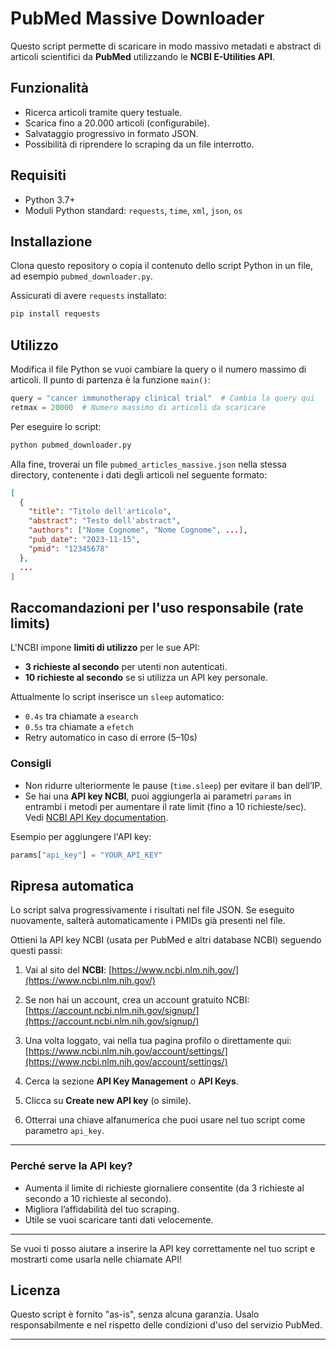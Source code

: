 # PubMed Massive Downloader

Questo script permette di scaricare in modo massivo metadati e abstract di articoli scientifici da **PubMed** utilizzando le **NCBI E-Utilities API**.

## Funzionalità

- Ricerca articoli tramite query testuale.
- Scarica fino a 20.000 articoli (configurabile).
- Salvataggio progressivo in formato JSON.
- Possibilità di riprendere lo scraping da un file interrotto.

## Requisiti

- Python 3.7+
- Moduli Python standard: `requests`, `time`, `xml`, `json`, `os`

## Installazione

Clona questo repository o copia il contenuto dello script Python in un file, ad esempio `pubmed_downloader.py`.

Assicurati di avere `requests` installato:

```bash
pip install requests
````

## Utilizzo

Modifica il file Python se vuoi cambiare la query o il numero massimo di articoli. Il punto di partenza è la funzione `main()`:

```python
query = "cancer immunotherapy clinical trial"  # Cambia la query qui
retmax = 20000  # Numero massimo di articoli da scaricare
```

Per eseguire lo script:

```bash
python pubmed_downloader.py
```

Alla fine, troverai un file `pubmed_articles_massive.json` nella stessa directory, contenente i dati degli articoli nel seguente formato:

```json
[
  {
    "title": "Titolo dell'articolo",
    "abstract": "Testo dell'abstract",
    "authors": ["Nome Cognome", "Nome Cognome", ...],
    "pub_date": "2023-11-15",
    "pmid": "12345678"
  },
  ...
]
```

## Raccomandazioni per l'uso responsabile (rate limits)

L'NCBI impone **limiti di utilizzo** per le sue API:

* **3 richieste al secondo** per utenti non autenticati.
* **10 richieste al secondo** se si utilizza un API key personale.

Attualmente lo script inserisce un `sleep` automatico:

* `0.4s` tra chiamate a `esearch`
* `0.5s` tra chiamate a `efetch`
* Retry automatico in caso di errore (5–10s)

### Consigli

* Non ridurre ulteriormente le pause (`time.sleep`) per evitare il ban dell’IP.
* Se hai una **API key NCBI**, puoi aggiungerla ai parametri `params` in entrambi i metodi per aumentare il rate limit (fino a 10 richieste/sec). Vedi [NCBI API Key documentation](https://www.ncbi.nlm.nih.gov/account/settings/).

Esempio per aggiungere l'API key:

```python
params["api_key"] = "YOUR_API_KEY"
```

## Ripresa automatica

Lo script salva progressivamente i risultati nel file JSON. Se eseguito nuovamente, salterà automaticamente i PMIDs già presenti nel file.

Ottieni la API key NCBI (usata per PubMed e altri database NCBI) seguendo questi passi:

1. Vai al sito del **NCBI**:
   [https://www.ncbi.nlm.nih.gov/](https://www.ncbi.nlm.nih.gov/)

2. Se non hai un account, crea un account gratuito NCBI:
   [https://account.ncbi.nlm.nih.gov/signup/](https://account.ncbi.nlm.nih.gov/signup/)

3. Una volta loggato, vai nella tua pagina profilo o direttamente qui:
   [https://www.ncbi.nlm.nih.gov/account/settings/](https://www.ncbi.nlm.nih.gov/account/settings/)

4. Cerca la sezione **API Key Management** o **API Keys**.

5. Clicca su **Create new API key** (o simile).

6. Otterrai una chiave alfanumerica che puoi usare nel tuo script come parametro `api_key`.

---

### Perché serve la API key?

* Aumenta il limite di richieste giornaliere consentite (da 3 richieste al secondo a 10 richieste al secondo).
* Migliora l’affidabilità del tuo scraping.
* Utile se vuoi scaricare tanti dati velocemente.

---

Se vuoi ti posso aiutare a inserire la API key correttamente nel tuo script e mostrarti come usarla nelle chiamate API!


## Licenza

Questo script è fornito "as-is", senza alcuna garanzia. Usalo responsabilmente e nel rispetto delle condizioni d'uso del servizio PubMed.

---
